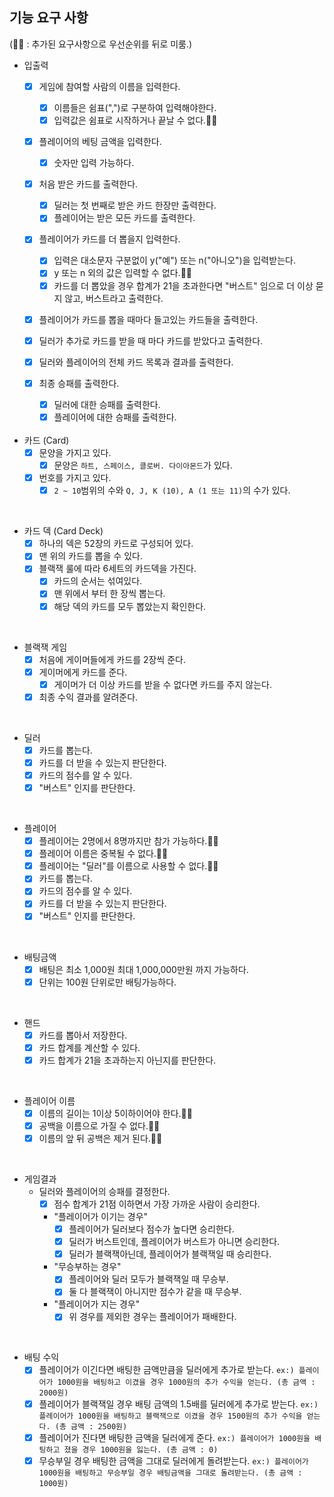 
## 기능 요구 사항
(🫸🏻 : 추가된 요구사항으로 우선순위를 뒤로 미룸.)

- 입출력
  - [x] 게임에 참여할 사람의 이름을 입력한다.
    - [x] 이름들은 쉼표(",")로 구분하여 입력해야한다.
    - [x] 입력값은 쉼표로 시작하거나 끝날 수 없다.🫸🏻

  - [x] 플레이어의 베팅 금액을 입력한다.
    - [x] 숫자만 입력 가능하다.

  - [x] 처음 받은 카드를 출력한다.
    - [x] 딜러는 첫 번째로 받은 카드 한장만 출력한다.
    - [x] 플레이어는 받은 모든 카드를 출력한다.

  - [x] 플레이어가 카드를 더 뽑을지 입력한다.
    - [x] 입력은 대소문자 구분없이 y("예") 또는 n("아니오")을 입력받는다.
    - [x] y 또는 n 외의 값은 입력할 수 없다.🫸🏻
    - [x] 카드를 더 뽑았을 경우 합계가 21을 초과한다면 "버스트" 임으로 더 이상 묻지 않고, 버스트라고 출력한다.

  - [x] 플레이어가 카드를 뽑을 때마다 들고있는 카드들을 출력한다.
  
  - [x] 딜러가 추가로 카드를 받을 때 마다 카드를 받았다고 출력한다.

  - [x] 딜러와 플레이어의 전체 카드 목록과 결과를 출력한다.

  - [x] 최종 승패를 출력한다.
    - [x] 딜러에 대한 승패를 출력한다.
    - [x] 플레이어에 대한 승패를 출력한다.

    <br>

- 카드 (Card)
  - [x] 문양을 가지고 있다.
    - [x] 문양은 ``하트, 스페이스, 클로버. 다이아몬드``가 있다.
  - [x] 번호를 가지고 있다.
    - [x] ``2 ~ 10``범위의 수와 ``Q, J, K (10), A (1 또는 11)``의 수가 있다.

<br>

- 카드 덱 (Card Deck)
  - [x] 하나의 덱은 52장의 카드로 구성되어 있다.
  - [x] 맨 위의 카드를 뽑을 수 있다.
  - [x] 블랙잭 룰에 따라 6세트의 카드덱을 가진다.
    - [x] 카드의 순서는 섞여있다.
    - [x] 맨 위에서 부터 한 장씩 뽑는다. 
    - [x] 해당 덱의 카드를 모두 뽑았는지 확인한다.

<br>

- 블랙잭 게임
  - [x] 처음에 게이머들에게 카드를 2장씩 준다.
  - [x] 게이머에게 카드를 준다.
    - [x] 게이머가 더 이상 카드를 받을 수 없다면 카드를 주지 않는다.
  - [x] 최종 수익 결과를 알려준다.

<br>

- 딜러
  - [x] 카드를 뽑는다.
  - [x] 카드를 더 받을 수 있는지 판단한다.
  - [x] 카드의 점수를 알 수 있다.
  - [x] "버스트" 인지를 판단한다.

<br>

- 플레이어
  - [x] 플레이어는 2명에서 8명까지만 참가 가능하다.🫸🏻
  - [x] 플레이어 이름은 중복될 수 없다.🫸🏻
  - [x] 플레이어는 "딜러"를 이름으로 사용할 수 없다.🫸🏻
  - [x] 카드를 뽑는다.
  - [x] 카드의 점수를 알 수 있다.
  - [x] 카드를 더 받을 수 있는지 판단한다.
  - [x] "버스트" 인지를 판단한다.

<br>

- 배팅금액
  - [x] 배팅은 최소 1,000원 최대 1,000,000만원 까지 가능하다.
  - [x] 단위는 100원 단위로만 배팅가능하다.

<br>

- 핸드
  - [x] 카드를 뽑아서 저장한다.
  - [x] 카드 합계를 계산할 수 있다.
  - [x] 카드 합계가 21을 초과하는지 아닌지를 판단한다.

<br>

- 플레이어 이름
  - [x] 이름의 길이는 1이상 5이하이어야 한다.🫸🏻
  - [x] 공백을 이름으로 가질 수 없다.🫸🏻
  - [x] 이름의 앞 뒤 공백은 제거 된다.🫸🏻

<br>

- 게임결과
  - 딜러와 플레이어의 승패를 결정한다.
    - [x] 점수 합계가 21점 이하면서 가장 가까운 사람이 승리한다.
    - "플레이어가 이기는 경우"
      - [x] 플레이어가 딜러보다 점수가 높다면 승리한다.
      - [x] 딜러가 버스트인데, 플레이어가 버스트가 아니면 승리한다.
      - [x] 딜러가 블랙잭아닌데, 플레이어가 블랙잭일 때 승리한다.
    - "무승부하는 경우"
      - [x] 플레이어와 딜러 모두가 블랙잭일 때 무승부.
      - [x] 둘 다 블랙잭이 아니지만 점수가 같을 때 무승부.
    - "플레이어가 지는 경우"
      - [x] 위 경우를 제외한 경우는 플레이어가 패배한다.

<br>

- 배팅 수익
  - [x] 플레이어가 이긴다면 배팅한 금액만큼을 딜러에게 추가로 받는다. 
    `ex:) 플레이어가 1000원을 배팅하고 이겼을 경우 1000원의 추가 수익을 얻는다. (총 금액 : 2000원)`
  - [x] 플레이어가 블랙잭일 경우 배팅 금액의 1.5배를 딜러에게 추가로 받는다.
    `ex:) 플레이어가 1000원을 배팅하고 블랙잭으로 이겼을 경우 1500원의 추가 수익을 얻는다. (총 금액 : 2500원)`
  - [x] 플레이어가 진다면 배팅한 금액을 딜러에게 준다.
    `ex:) 플레이어가 1000원을 배팅하고 졌을 경우 1000원을 잃는다. (총 금액 : 0)`
  - [x] 무승부일 경우 배팅한 금액을 그대로 딜러에게 돌려받는다.
    `ex:) 플레이어가 1000원을 배팅하고 무승부일 경우 배팅금액을 그대로 돌려받는다. (총 금액 : 1000원)`
